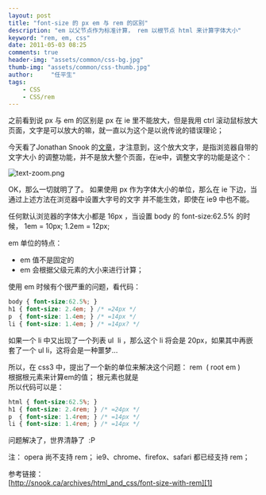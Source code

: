```yaml
---
layout: post
title: "font-size 的 px em 与 rem 的区别"
description: "em 以父节点作为标准计算， rem 以根节点 html 来计算字体大小"
keyword: "rem, em, css"
date: 2011-05-03 08:25
comments: true
header-img: "assets/common/css-bg.jpg"
thumb-img: "assets/common/css-thumb.jpg"
author:     "任平生"
tags:
    - CSS
    - CSS/rem
---
```



之前看到说 px 与 em 的区别是 px 在 ie 里不能放大，但是我用 ctrl 滚动鼠标放大页面，文字是可以放大的嘛，就一直以为这个是以讹传讹的错误理论；  
  
今天看了Jonathan Snook 的[文章][1]，才注意到，这个放大文字，是指浏览器自带的 文字大小 的调整功能，并不是放大整个页面，在ie中，调整文字的功能是这个：  

![text-zoom.png](http://note.rpsh.net/assets/2011/05/text-zoom.png)

  
OK，那么一切就明了了。 如果使用 px 作为字体大小的单位，那么在 ie 下边，当通过上述方法在浏览器中设置大字号的文字 并不能生效，即使在 ie9 中也不能。  
  
任何默认浏览器的字体大小都是 16px ，当设置 body 的 font-size:62.5% 的时候， 1em = 10px; 1.2em = 12px;  
  
em 单位的特点：  
  

* em 值不是固定的
* em 会根据父级元素的大小来进行计算；

  
使用 em 时候有个很严重的问题，看代码：  
  
```css    
body { font-size:62.5%; }  
h1 { font-size: 2.4em; } /* =24px */  
p  { font-size: 1.4em; } /* =14px */  
li { font-size: 1.4em; } /* =14px? */  
```

如果一个 li 中又出现了一个列表 ul  li ，那么这个 li 将会是 20px，如果其中再嵌套了一个 ul li，这将会是一种噩梦...  
  
所以，在 css3 中，提出了一个新的单位来解决这个问题： rem  ( root em )  
根据根元素来计算em的值； 根元素也就是 <html>  
所以代码可以是：  
  
```css  
html { font-size:62.5%; }  
h1 { font-size: 2.4rem; } /* =24px */  
p  { font-size: 1.4rem; } /* =14px */  
li { font-size: 1.4rem; } /* =14px */  
```
  
  
问题解决了，世界清静了  :P  
  
注： opera 尚不支持 rem； ie9、chrome、firefox、safari 都已经支持 rem；  
  
参考链接：  
[http://snook.ca/archives/html_and_css/font-size-with-rem][1]

[1]: http://snook.ca/archives/html_and_css/font-size-with-rem
[2]: http://2.bp.blogspot.com/-QZ8ZgA895u4/Tb-4ACSfzOI/AAAAAAAACRI/JQR4KDfaEd8/s1600/text-zoom.png